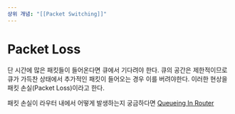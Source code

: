 ```yaml
---
상위 개념: "[[Packet Switching]]"
---
```

# Packet Loss
단 시간에 많은 패킷들이 들어온다면 큐에서 기다려야 한다. 큐의 공간은 제한적이므로 큐가 가득찬 상태에서 추가적인 패킷이 들어오는 경우 이를 버려야한다. 이러한 현상을 패킷 손실(Packet Loss)이라고 한다.

패킷 손실이 라우터 내에서 어떻게 발생하는지 궁금하다면 [Queueing In Router](../Network%20Layer/Router/Queueing%20In%20Router.md)